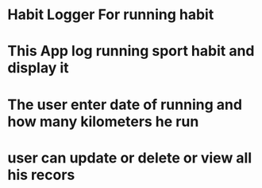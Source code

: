 # Habit Logger For running habit

# This App log running sport habit and display it 
# The user enter date of running and how many kilometers he run 
# user can update or delete or view all his recors
